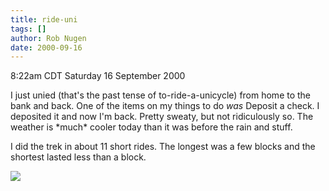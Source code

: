 ```yaml
---
title: ride-uni
tags: []
author: Rob Nugen
date: 2000-09-16
---
```


<title></title>
<p class=date>8:22am CDT Saturday 16 September 2000

<p>I just unied (that's the past tense of to-ride-a-unicycle) from
home to the bank and back.  One of the items on my things to do
<em>was</em> Deposit a check.  I deposited it and now I'm back.
Pretty sweaty, but not ridiculously so.  The weather is *much* cooler
today than it was before the rain and stuff.

<p>I did the trek in about 11 short rides.  The longest was a few
blocks and the shortest lasted less than a block.

<p><img src='/images/rob/wL-ROB.gif'>


